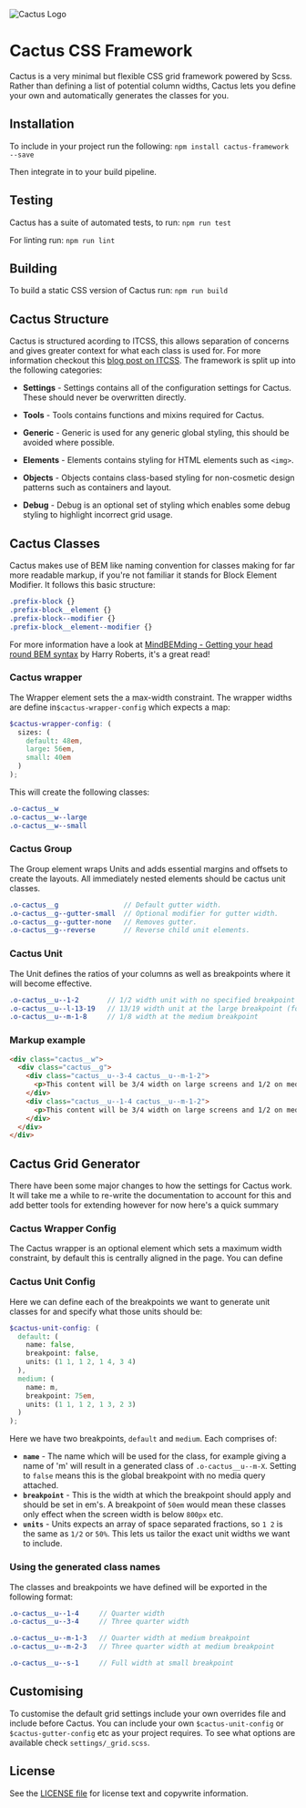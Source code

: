 ![Cactus Logo](http://joedinsdale.co.uk/misc/cactus-logo.png)

# Cactus CSS Framework

Cactus is a very minimal but flexible CSS grid framework powered by Scss. Rather than defining a list of potential column widths, Cactus lets you define your own and automatically generates the classes for you.

## Installation
To include in your project run the following:
`npm install cactus-framework --save`

Then integrate in to your build pipeline.

## Testing
Cactus has a suite of automated tests, to run:
`npm run test`

For linting run:
`npm run lint`

## Building
To build a static CSS version of Cactus run:
`npm run build`


## Cactus Structure
Cactus is structured acording to ITCSS, this allows separation of concerns and gives greater context for what each class is used for. For more information checkout this [blog post on ITCSS](https://www.xfive.co/blog/itcss-scalable-maintainable-css-architecture). The framework is split up into the following categories:

* **Settings** - Settings contains all of the configuration settings for Cactus. These should never be overwritten directly.

* **Tools** - Tools contains functions and mixins required for Cactus.

* **Generic** - Generic is used for any generic global styling, this should be avoided where possible.

* **Elements** - Elements contains styling for HTML elements such as `<img>`.

* **Objects** - Objects contains class-based styling for non-cosmetic design patterns such as containers and layout.

* **Debug** - Debug is an optional set of styling which enables some debug styling to highlight incorrect grid usage.


## Cactus Classes
Cactus makes use of BEM like naming convention for classes making for far more readable markup, if you're not familiar it stands for Block Element Modifier. It follows this basic structure:

``` scss
.prefix-block {}
.prefix-block__element {}
.prefix-block--modifier {}
.prefix-block__element--modifier {}
```

For more information have a look at [MindBEMding - Getting your head round BEM syntax](http://csswizardry.com/2013/01/mindbemding-getting-your-head-round-bem-syntax/) by Harry Roberts, it's a great read!

### Cactus wrapper
The Wrapper element sets the a max-width constraint. The wrapper widths are define in`$cactus-wrapper-config` which expects a map:

``` scss
$cactus-wrapper-config: (
  sizes: (
    default: 48em,
    large: 56em,
    small: 40em
  )
);
```

This will create the following classes:

``` scss
.o-cactus__w
.o-cactus__w--large
.o-cactus__w--small
```

### Cactus Group
The Group element wraps Units and adds essential margins and offsets to create the layouts. All immediately nested elements should be cactus unit classes.

``` scss
.o-cactus__g                // Default gutter width.
.o-cactus__g--gutter-small  // Optional modifier for gutter width.
.o-cactus__g--gutter-none   // Removes gutter.
.o-cactus__g--reverse       // Reverse child unit elements.
```

### Cactus Unit
The Unit defines the ratios of your columns as well as breakpoints where it will become effective.

``` scss
.o-cactus__u--1-2       // 1/2 width unit with no specified breakpoint
.o-cactus__u--l-13-19   // 13/19 width unit at the large breakpoint (for some insane layouts)
.o-cactus__u--m-1-8     // 1/8 width at the medium breakpoint
```

### Markup example

``` html
<div class="cactus__w">
  <div class="cactus__g">
    <div class="cactus__u--3-4 cactus__u--m-1-2">
      <p>This content will be 3/4 width on large screens and 1/2 on medium screens.</p>
    </div>
    <div class="cactus__u--1-4 cactus__u--m-1-2">
      <p>This content will be 3/4 width on large screens and 1/2 on medium screens.</p>
    </div>
  </div>
</div>
```

## Cactus Grid Generator
There have been some major changes to how the settings for Cactus work. It will take me a while to re-write the documentation to account for this and add better tools for extending however for now here's a quick summary

### Cactus Wrapper Config
The Cactus wrapper is an optional element which sets a maximum width constraint, by default this is centrally aligned in the page. You can define


### Cactus Unit Config
Here we can define each of the breakpoints we want to generate unit classes for and specify what those units should be:

``` scss
$cactus-unit-config: (
  default: (
    name: false,
    breakpoint: false,
    units: (1 1, 1 2, 1 4, 3 4)
  ),
  medium: (
    name: m,
    breakpoint: 75em,
    units: (1 1, 1 2, 1 3, 2 3)
  )
);
```

Here we have two breakpoints, `default` and `medium`. Each comprises of:

- **`name`** - The name which will be used for the class, for example giving a name of 'm' will result in a generated class of `.o-cactus__u--m-X`. Setting to `false` means this is the global breakpoint with no media query attached.
- **`breakpoint`** - This is the width at which the breakpoint should apply and should be set in em's. A breakpoint of `50em` would mean these classes only effect when the screen width is below `800px` etc.
- **`units`** - Units expects an array of space separated fractions, so `1 2` is the same as `1/2` or `50%`. This lets us tailor the exact unit widths we want to include.


### Using the generated class names
The classes and breakpoints we have defined will be exported in the following format:

``` scss
.o-cactus__u--1-4     // Quarter width
.o-cactus__u--3-4     // Three quarter width

.o-cactus__u--m-1-3   // Quarter width at medium breakpoint
.o-cactus__u--m-2-3   // Three quarter width at medium breakpoint

.o-cactus__u--s-1     // Full width at small breakpoint
```

## Customising
To customise the default grid settings include your own overrides file and include before Cactus. You can include your own `$cactus-unit-config` or `$cactus-gutter-config` etc as your project requires. To see what options are available check `settings/_grid.scss`.

## License

See the [LICENSE file](https://github.com/MrDinsdale/Cactus/blob/master/LICENSE.md) for license text and copywrite information.
